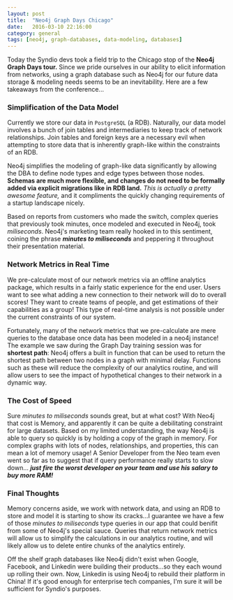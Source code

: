 ```yaml
---
layout: post
title:  "Neo4j Graph Days Chicago"
date:   2016-03-10 22:16:00
category: general
tags: [neo4j, graph-databases, data-modeling, databases]
---
```


Today the Syndio devs took a field trip to the Chicago stop of the **Neo4j Graph Days tour.** Since we pride ourselves in our ability to elicit information from networks, using a graph database such as Neo4j for our future data storage & modeling needs seems to be an inevitability. Here are a few takeaways from the conference...

### Simplification of the Data Model

Currently we store our data in `PostgreSQL` (a RDB). Naturally, our data model involves a bunch of join tables and intermediaries to keep track of network relationships. Join tables and foreign keys are a necessary evil when attempting to store data that is inherently graph-like within the constraints of an RDB.

Neo4j simplifies the modeling of graph-like data significantly by allowing the DBA to define node types and edge types between those nodes. **Schemas are much more flexible, and changes do not need to be formally added via explicit migrations like in RDB land.** *This is actually a pretty awesome feature,* and it compliments the quickly changing requirements of a startup landscape nicely.

Based on reports from customers who made the switch, complex queries that previously took minutes, once modeled and executed in Neo4j, took *miliseconds*. Neo4j's marketing team really hooked in to this sentiment, coining the phrase ***minutes to miliseconds*** and peppering it throughout their presentation material.

### Network Metrics in Real Time

We pre-calculate most of our network metrics via an offline analytics package, which results in a fairly static experience for the end user. Users want to see what adding a new connection to their network will do to overall scores! They want to create teams of people, and get estimations of their capabilities as a group! This type of real-time analysis is not possible under the current constraints of our system.

Fortunately, many of the network metrics that we pre-calculate are mere queries to the database once data has been modeled in a neo4j instance! The example we saw during the Graph Day training session was for **shortest path**: Neo4j offers a built in function that can be used to return the shortest path between two nodes in a graph with minimal delay. Functions such as these will reduce the complexity of our analytics routine, and will allow users to see the impact of hypothetical changes to their network in a dynamic way.

### The Cost of Speed

Sure *minutes to miliseconds* sounds great, but at what cost? With Neo4j that cost is Memory, and apparently it can be quite a debilitating constraint for large datasets. Based on my limited understanding, the way Neo4j is able to query so quickly is by holding a copy of the graph in memory. For complex graphs with lots of nodes, relationships, and properties, this can mean a lot of memory usage! A Senior Developer from the Neo team even went so far as to suggest that if query performance really starts to slow down... ***just fire the worst developer on your team and use his salary to buy more RAM!***

### Final Thoughts

Memory concerns aside, we work with network data, and using an RDB to store and model it is starting to show its cracks...I guarantee we have a few of those *minutes to miliseconds* type queries in our app that could benifit from some of Neo4j's special sauce. Queries that return network metrics will allow us to simplify the calculations in our analytics routine, and will likely allow us to delete entire chunks of the analytics entirely.

Off the shelf graph databases like Neo4j didn't exist when Google, Facebook, and Linkedin were building their products...so they each wound up rolling their own. Now, Linkedin is using Neo4j to rebuild their platform in China! If it's good enough for enterprise tech companies, I'm sure it will be sufficient for Syndio's purposes.
